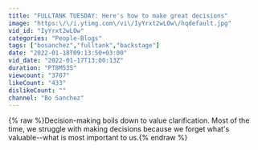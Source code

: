```yaml
---
title: "FULLTANK TUESDAY: Here's how to make great decisions"
image: "https:\/\/i.ytimg.com\/vi\/IyYrxt2wLOw\/hqdefault.jpg"
vid_id: "IyYrxt2wLOw"
categories: "People-Blogs"
tags: ["bosanchez","fulltank","backstage"]
date: "2022-01-18T09:13:50+03:00"
vid_date: "2022-01-17T13:00:13Z"
duration: "PT8M53S"
viewcount: "3707"
likeCount: "433"
dislikeCount: ""
channel: "Bo Sanchez"
---
```

{% raw %}Decision-making boils down to value clarification. Most of the time, we struggle with making decisions because we forget what's valuable--what is most important to us.{% endraw %}
